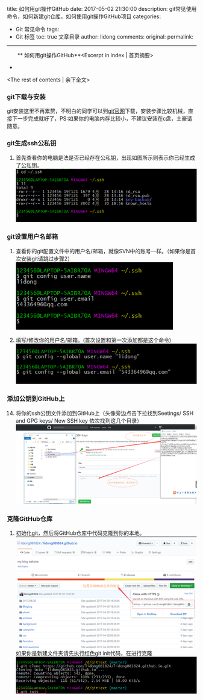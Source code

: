 title: 如何用git操作GitHub
date: 2017-05-02 21:30:00
description: git常见使用命令，如何新建git仓库，如何使用git操作GitHub项目
categories:
- Git 常见命令
tags:
- Git 标签
toc: true 文章目录
author: lidong
comments:
original:
permalink: 
---
　　** 如何用git操作GitHub**<Excerpt in index | 首页摘要>
+ <!-- more -->
<The rest of contents | 余下全文>

### git下载与安装 ###
git安装这里不再累赘，不明白的同学可以到[git官网](https://git-scm.com/)下载，安装步骤比较机械，直接下一步完成就好了，PS:如果你的电脑内存比较小，不建议安装在c盘，土豪请随意。

### git生成ssh公私钥 ###

1. 首先查看你的电脑是法是否已经存在公私钥，出现如图所示则表示你已经生成了公私钥。
![查看是否存在公私钥](/img/2017050201.png)

### git设置用户名邮箱 ###
1. 查看你的git配置文件中的用户名/邮箱，就像SVN中的账号一样。（如果你是首次安装git请跳过步骤2）
![查看git用户名邮箱](/img/2017050202.png)

2. 填写/修改你的用户名/邮箱。(首次设置和第一次添加都是这个命令)
![设置/修改用户名/邮箱](/img/2017050203.png)

### 添加公钥到GitHub上 ###
14. 将你的ssh公钥文件添加到GitHub上（头像旁边点击下拉找到Seetings/ SSH and GPG keys/ New SSH key 依次找到这几个目录）
![添加你的公钥到GitHub](/img/2017050204.png)

### 克隆GitHub仓库 ###

1. 初始化git，然后将GitHub仓库中代码克隆到你的本地。
![复制你GitHub仓库的地址](/img/2017050205.png)
如果你是新建文件夹请先执行红色git init代码，在进行克隆
![克隆仓库](/img/2017050206.png)

